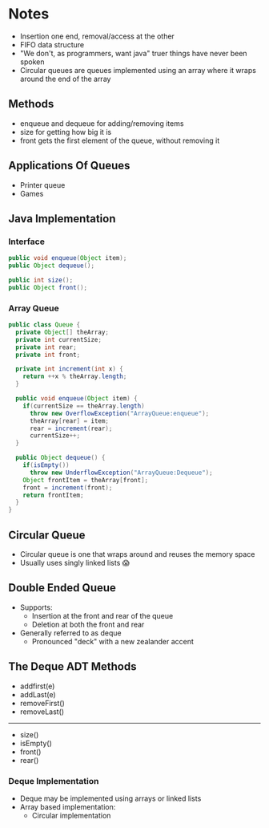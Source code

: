# Notes

- Insertion one end, removal/access at the other
- FIFO data structure
- "We don't, as programmers, want java" truer things have never been spoken
- Circular queues are queues implemented using an array where it wraps around the end of the array

## Methods

- enqueue and dequeue for adding/removing items
- size for getting how big it is
- front gets the first element of the queue, without removing it

## Applications Of Queues

- Printer queue
- Games

## Java Implementation

### Interface

```java
public void enqueue(Object item);
public Object dequeue();

public int size();
public Object front();
```

### Array Queue

```java
public class Queue {
  private Object[] theArray;
  private int currentSize;
  private int rear;
  private int front;

  private int increment(int x) {
    return ++x % theArray.length;
  }

  public void enqueue(Object item) {
    if(currentSize == theArray.length)
      throw new OverflowException("ArrayQueue:enqueue");
      theArray[rear] = item;
      rear = increment(rear);
      currentSize++;
  }

  public Object dequeue() {
    if(isEmpty())
      throw new UnderflowException("ArrayQueue:Dequeue");
    Object frontItem = theArray[front];
    front = increment(front);
    return frontItem;
  }
}
```

## Circular Queue

- Circular queue is one that wraps around and reuses the memory space
- Usually uses singly linked lists 😱

## Double Ended Queue

- Supports:
  - Insertion at the front and rear of the queue
  - Deletion at both the front and rear
- Generally referred to as deque
  - Pronounced "deck" with a new zealander accent

## The Deque ADT Methods

- addfirst(e)
- addLast(e)
- removeFirst()
- removeLast()

---

- size()
- isEmpty()
- front()
- rear()

### Deque Implementation

- Deque may be implemented using arrays or linked lists
- Array based implementation:
  - Circular implementation
